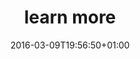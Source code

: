 ---
date: 2016-03-09T19:56:50+01:00
title: learn more

menu:
  main:
    parent: DOCS
    identifier: learn more
    weight: 10
---